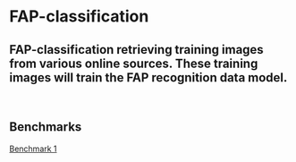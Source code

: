# FAP-classification
## FAP-classification retrieving training images from various online sources. These training images will train the FAP recognition data model.
<br>

## __Benchmarks__

[Benchmark 1](benchmarks/benchmark1.md)